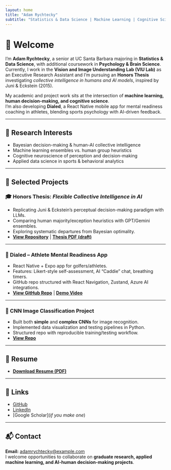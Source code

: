 ```yaml
---
layout: home
title: "Adam Rychtecky"
subtitle: "Statistics & Data Science | Machine Learning | Cognitive Science Research"
---
```


# 👋 Welcome

I’m **Adam Rychtecky**, a senior at UC Santa Barbara majoring in **Statistics & Data Science**, with additional coursework in **Psychology & Brain Science**.  
Currently, I work in the **Vision and Image Understanding Lab (VIU Lab)** as an Executive Research Assistant and I’m pursuing an **Honors Thesis** investigating *collective intelligence in humans and AI models*, inspired by Juni & Eckstein (2015).

My academic and project work sits at the intersection of **machine learning, human decision-making, and cognitive science**.  
I’m also developing **Dialed**, a React Native mobile app for mental readiness coaching in athletes, blending sports psychology with AI-driven feedback.

---

## 🔬 Research Interests
- Bayesian decision-making & human-AI collective intelligence  
- Machine learning ensembles vs. human group heuristics  
- Cognitive neuroscience of perception and decision-making  
- Applied data science in sports & behavioral analytics  

---

## 📂 Selected Projects

### 🎓 Honors Thesis: *Flexible Collective Intelligence in AI*
- Replicating Juni & Eckstein’s perceptual decision-making paradigm with LLMs.  
- Comparing human majority/exception heuristics with GPT/Gemini ensembles.  
- Exploring systematic departures from Bayesian optimality.  
- **[View Repository](https://github.com/YOUR_REPO_HERE)** | **[Thesis PDF (draft)](link_to_pdf)**  

---

### 📱 Dialed – Athlete Mental Readiness App
- React Native + Expo app for golfers/athletes.  
- Features: Likert-style self-assessment, AI “Caddie” chat, breathing timers.  
- GitHub repo structured with React Navigation, Zustand, Azure AI integrations.  
- **[View GitHub Repo](https://github.com/AdamRychtecky8/Dialed-App)** | **[Demo Video](link_to_video)**  

---

### 🤖 CNN Image Classification Project
- Built both **simple** and **complex CNNs** for image recognition.  
- Implemented data visualization and testing pipelines in Python.  
- Structured repo with reproducible training/testing workflow.  
- **[View Repo](link_to_repo)**  

---

## 📄 Resume
- **[Download Resume (PDF)](link_to_resume)**  

---

## 🔗 Links
- [GitHub](https://github.com/AdamRychtecky8)  
- [LinkedIn](https://www.linkedin.com/in/adamrychtecky/)  
- [Google Scholar](*if you make one*)  

---

## 📬 Contact
**Email:** adamrychtecky@example.com  
I welcome opportunities to collaborate on **graduate research, applied machine learning, and AI-human decision-making projects**.
